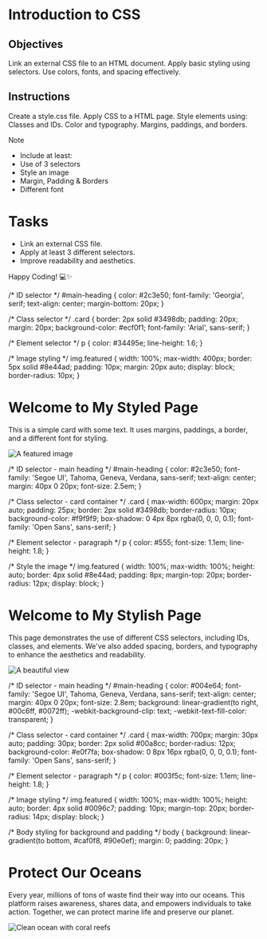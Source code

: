 # Introduction to CSS

## Objectives
Link an external CSS file to an HTML document.
Apply basic styling using selectors.
Use colors, fonts, and spacing effectively.

## Instructions

Create a style.css file.
Apply CSS to a HTML page.
Style elements using:
Classes and IDs.
Color and typography.
Margins, paddings, and borders.

>[!NOTE]
>  - Include at least:
>  - Use of 3 selectors
>  - Style an image
>  - Margin, Padding & Borders
>  - Different font

# Tasks
 - Link an external CSS file.
 - Apply at least 3 different selectors.
 - Improve readability and aesthetics.

Happy Coding! 💻✨

/* ID selector */
#main-heading {
  color: #2c3e50;
  font-family: 'Georgia', serif;
  text-align: center;
  margin-bottom: 20px;
}

/* Class selector */
.card {
  border: 2px solid #3498db;
  padding: 20px;
  margin: 20px;
  background-color: #ecf0f1;
  font-family: 'Arial', sans-serif;
}

/* Element selector */
p {
  color: #34495e;
  line-height: 1.6;
}

/* Image styling */
img.featured {
  width: 100%;
  max-width: 400px;
  border: 5px solid #8e44ad;
  padding: 10px;
  margin: 20px auto;
  display: block;
  border-radius: 10px;
}

<!DOCTYPE html>
<html lang="en">
<head>
  <meta charset="UTF-8">
  <title>Styled HTML Page</title>
  <link rel="stylesheet" href="style.css">
</head>
<body>

  <h1 id="main-heading">Welcome to My Styled Page</h1>

  <div class="card">
    <p>This is a simple card with some text. It uses margins, paddings, a border, and a different font for styling.</p>
    <img src="your-image.jpg" alt="A featured image" class="featured">
  </div>

</body>
</html>

/* ID selector - main heading */
#main-heading {
  color: #2c3e50;
  font-family: 'Segoe UI', Tahoma, Geneva, Verdana, sans-serif;
  text-align: center;
  margin: 40px 0 20px;
  font-size: 2.5em;
}

/* Class selector - card container */
.card {
  max-width: 600px;
  margin: 20px auto;
  padding: 25px;
  border: 2px solid #3498db;
  border-radius: 10px;
  background-color: #f9f9f9;
  box-shadow: 0 4px 8px rgba(0, 0, 0, 0.1);
  font-family: 'Open Sans', sans-serif;
}

/* Element selector - paragraph */
p {
  color: #555;
  font-size: 1.1em;
  line-height: 1.8;
}

/* Style the image */
img.featured {
  width: 100%;
  max-width: 100%;
  height: auto;
  border: 4px solid #8e44ad;
  padding: 8px;
  margin-top: 20px;
  border-radius: 12px;
  display: block;
}

<!DOCTYPE html>
<html lang="en">
<head>
  <meta charset="UTF-8">
  <title>Styled Web Page</title>
  <link rel="stylesheet" href="style.css">
</head>
<body>

  <h1 id="main-heading">Welcome to My Stylish Page</h1>

  <div class="card">
    <p>
      This page demonstrates the use of different CSS selectors, including IDs, classes, and elements. 
      We've also added spacing, borders, and typography to enhance the aesthetics and readability.
    </p>
    <img src="your-image.jpg" alt="A beautiful view" class="featured">
  </div>

</body>
</html>

/* ID selector - main heading */
#main-heading {
  color: #004e64;
  font-family: 'Segoe UI', Tahoma, Geneva, Verdana, sans-serif;
  text-align: center;
  margin: 40px 0 20px;
  font-size: 2.8em;
  background: linear-gradient(to right, #00c6ff, #0072ff);
  -webkit-background-clip: text;
  -webkit-text-fill-color: transparent;
}

/* Class selector - card container */
.card {
  max-width: 700px;
  margin: 30px auto;
  padding: 30px;
  border: 2px solid #00a8cc;
  border-radius: 12px;
  background-color: #e0f7fa;
  box-shadow: 0 8px 16px rgba(0, 0, 0, 0.1);
  font-family: 'Open Sans', sans-serif;
}

/* Element selector - paragraph */
p {
  color: #003f5c;
  font-size: 1.1em;
  line-height: 1.8;
}

/* Image styling */
img.featured {
  width: 100%;
  max-width: 100%;
  height: auto;
  border: 4px solid #0096c7;
  padding: 10px;
  margin-top: 20px;
  border-radius: 14px;
  display: block;
}

/* Body styling for background and padding */
body {
  background: linear-gradient(to bottom, #caf0f8, #90e0ef);
  margin: 0;
  padding: 20px;
}

<!DOCTYPE html>
<html lang="en">
<head>
  <meta charset="UTF-8">
  <title>Ocean Awareness Project</title>
  <link rel="stylesheet" href="style.css">
</head>
<body>

  <h1 id="main-heading">Protect Our Oceans</h1>

  <div class="card">
    <p>
      Every year, millions of tons of waste find their way into our oceans. This platform raises awareness, shares data, 
      and empowers individuals to take action. Together, we can protect marine life and preserve our planet.
    </p>
    <img src="ocean-image.jpg" alt="Clean ocean with coral reefs" class="featured">
  </div>

</body>
</html>
